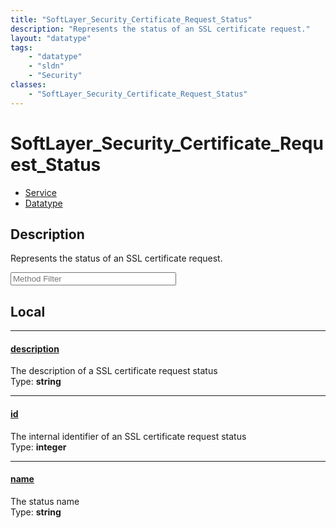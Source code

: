 ```yaml
---
title: "SoftLayer_Security_Certificate_Request_Status"
description: "Represents the status of an SSL certificate request."
layout: "datatype"
tags:
    - "datatype"
    - "sldn"
    - "Security"
classes:
    - "SoftLayer_Security_Certificate_Request_Status"
---
```


# SoftLayer_Security_Certificate_Request_Status
<div id='service-datatype'>
    <ul id='sldn-reference-tabs'>
    <li id='service'> <a href='/reference/services/SoftLayer_Security_Certificate_Request_Status' >Service</a></li>    <li id='datatype'> <a href='/reference/datatypes/SoftLayer_Security_Certificate_Request_Status' >Datatype</a></li>
    </ul>
</div>

## Description 
Represents the status of an SSL certificate request. 





<!-- Service Filer BEGIN -->
<div class="view-filters">
        <div class="clearfix">
            <div class="search-input-box">
                <input placeholder="Method Filter" onkeyup="titleSearch(inputId='prop-input', divId='properties', elementClass='prop-row')" 
                    type="text" id="prop-input" value="" size="30" maxlength="128" class="form-text">
            </div>
        </div>
</div>
<!-- Service Filer END -->

<div id="properties" class="content">
<div id="localProperties" class="prop-content" >

## Local
-----
[description]: #description
#### [description]
The description of a SSL certificate request status  
<span class="type-label">Type: </span>**string**

-----
[id]: #id
#### [id]
The internal identifier of an SSL certificate request status  
<span class="type-label">Type: </span>**integer**

-----
[name]: #name
#### [name]
The status name  
<span class="type-label">Type: </span>**string**

</div>
<!-- LOCAL PROPERTY END -->

</div>


